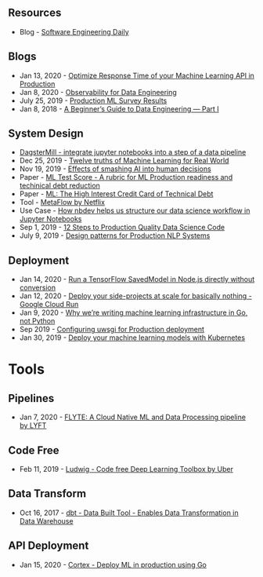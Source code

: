 ## Resources
- Blog - [Software Engineering Daily](https://softwareengineeringdaily.com/)

## Blogs
- Jan 13, 2020 - [Optimize Response Time of your Machine Learning API in Production](https://www.sicara.ai/blog/optimize-response-time-api)
- Jan 8, 2020 - [Observability for Data Engineering](https://medium.com/databand-ai/observability-for-data-engineering-a2e826587205)
- July 25, 2019 - [Production ML Survey Results](https://www.ethanrosenthal.com/2019/07/25/production-ml-survey/)
- Jan 8, 2018 - [A Beginner’s Guide to Data Engineering — Part I](https://medium.com/@rchang/a-beginners-guide-to-data-engineering-part-i-4227c5c457d7)

## System Design
- [DagsterMill - integrate jupyter notebooks into a step of a data pipeline](https://dagster.readthedocs.io/en/0.6.7.post0/sections/learn/guides/data_science/data_science.html)
- Dec 25, 2019 - [Twelve truths of Machine Learning for Real World](http://deliprao.com/archives/227)
- Nov 19, 2019 - [Effects of smashing AI into human decisions](https://www.youtube.com/watch?v=vGfVa0c3R1w)
- Paper - [ML Test Score - A rubric for ML Production readiness and techinical debt reduction](https://research.google/pubs/pub46555/)
- Paper - [ML: The High Interest Credit Card of Technical Debt](https://research.google/pubs/pub43146/)
- Tool - [MetaFlow by Netflix](https://metaflow.org/)
- Use Case - [How nbdev helps us structure our data science workflow in Jupyter Notebooks](https://medium.com/20tree-ai/how-nbdev-helps-us-structure-our-data-science-workflow-in-jupyter-notebooks-9cf6081b051f)
- Sep 1, 2019 - [12 Steps to Production Quality Data Science Code](https://towardsdatascience.com/12-steps-to-production-quality-data-science-code-35ae2f868003)
- July 9, 2019 - [Design patterns for Production NLP Systems](http://deliprao.com/archives/294)


## Deployment

- Jan 14, 2020 - [Run a TensorFlow SavedModel in Node.js directly without conversion](https://blog.tensorflow.org/2020/01/run-tensorflow-savedmodel-in-nodejs-directly-without-conversion.html)
- Jan 12, 2020 - [Deploy your side-projects at scale for basically nothing - Google Cloud Run](https://alexolivier.me/posts/deploy-container-stateless-cheap-google-cloud-run-serverless)
- Jan 9, 2020 - [Why we’re writing machine learning infrastructure in Go, not Python](https://towardsdatascience.com/why-were-writing-machine-learning-infrastructure-in-go-not-python-38d6a37e2d76)
- Sep 2019 -  [Configuring uwsgi for Production deployment ](https://www.techatbloomberg.com/blog/configuring-uwsgi-production-deployment/)
- Jan 30, 2019 - [Deploy your machine learning models with Kubernetes](https://cnvrg.io/deploy-models-with-kubernetes/)


# Tools
## Pipelines
- Jan 7, 2020 - [FLYTE: A Cloud Native ML and Data Processing pipeline by LYFT](https://eng.lyft.com/introducing-flyte-cloud-native-machine-learning-and-data-processing-platform-fb2bb3046a59)
## Code Free
- Feb 11, 2019 - [Ludwig - Code free Deep Learning Toolbox by Uber](https://eng.uber.com/introducing-ludwig/)
## Data Transform
- Oct 16, 2017 - [dbt - Data Built Tool - Enables Data Transformation in Data Warehouse](https://blog.getdbt.com/what--exactly--is-dbt-/)
## API Deployment
- Jan 15, 2020 - [Cortex - Deploy ML in production using Go](https://github.com/cortexlabs/cortex)

